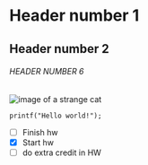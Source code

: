 # Header number 1

## Header number 2

###### HEADER NUMBER 6

![image of a strange cat](https://octodex.github.com/images/yaktocat.png)


``` printf("Hello world!"); ```

- [ ] Finish hw
- [x] Start hw
- [ ] do extra credit in HW

